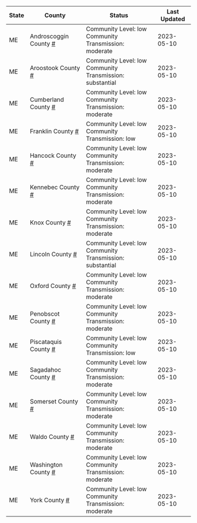 State | County | Status | Last Updated
--- | --- | --- | --- 
ME | Androscoggin County <a href="#androscoggin_county">#</a> | <a name="androscoggin_county"></a>Community Level: low<br/>Community Transmission: moderate | 2023-05-10
ME | Aroostook County <a href="#aroostook_county">#</a> | <a name="aroostook_county"></a>Community Level: low<br/>Community Transmission: substantial | 2023-05-10
ME | Cumberland County <a href="#cumberland_county">#</a> | <a name="cumberland_county"></a>Community Level: low<br/>Community Transmission: moderate | 2023-05-10
ME | Franklin County <a href="#franklin_county">#</a> | <a name="franklin_county"></a>Community Level: low<br/>Community Transmission: low | 2023-05-10
ME | Hancock County <a href="#hancock_county">#</a> | <a name="hancock_county"></a>Community Level: low<br/>Community Transmission: moderate | 2023-05-10
ME | Kennebec County <a href="#kennebec_county">#</a> | <a name="kennebec_county"></a>Community Level: low<br/>Community Transmission: moderate | 2023-05-10
ME | Knox County <a href="#knox_county">#</a> | <a name="knox_county"></a>Community Level: low<br/>Community Transmission: moderate | 2023-05-10
ME | Lincoln County <a href="#lincoln_county">#</a> | <a name="lincoln_county"></a>Community Level: low<br/>Community Transmission: substantial | 2023-05-10
ME | Oxford County <a href="#oxford_county">#</a> | <a name="oxford_county"></a>Community Level: low<br/>Community Transmission: moderate | 2023-05-10
ME | Penobscot County <a href="#penobscot_county">#</a> | <a name="penobscot_county"></a>Community Level: low<br/>Community Transmission: moderate | 2023-05-10
ME | Piscataquis County <a href="#piscataquis_county">#</a> | <a name="piscataquis_county"></a>Community Level: low<br/>Community Transmission: low | 2023-05-10
ME | Sagadahoc County <a href="#sagadahoc_county">#</a> | <a name="sagadahoc_county"></a>Community Level: low<br/>Community Transmission: moderate | 2023-05-10
ME | Somerset County <a href="#somerset_county">#</a> | <a name="somerset_county"></a>Community Level: low<br/>Community Transmission: moderate | 2023-05-10
ME | Waldo County <a href="#waldo_county">#</a> | <a name="waldo_county"></a>Community Level: low<br/>Community Transmission: moderate | 2023-05-10
ME | Washington County <a href="#washington_county">#</a> | <a name="washington_county"></a>Community Level: low<br/>Community Transmission: moderate | 2023-05-10
ME | York County <a href="#york_county">#</a> | <a name="york_county"></a>Community Level: low<br/>Community Transmission: moderate | 2023-05-10
